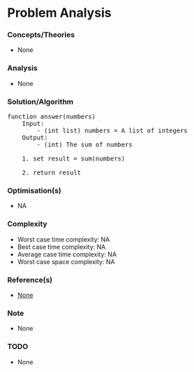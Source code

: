 # Problem Analysis

### Concepts/Theories
* None


### Analysis
* None


### Solution/Algorithm
<pre>
function answer(numbers)
    Input: 
        - (int list) numbers = A list of integers
    Output: 
        - (int) The sum of numbers

    1. set result = sum(numbers)

    2. return result
</pre>

### Optimisation(s)
* NA

### Complexity
* Worst case time complexity: NA
* Best case time complexity: NA
* Average case time complexity: NA
* Worst case space complexity: NA

### Reference(s)
- [None](#)

### Note
- None

### TODO
- None
